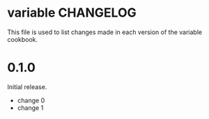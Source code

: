 # variable CHANGELOG

This file is used to list changes made in each version of the variable cookbook.

# 0.1.0

Initial release.

- change 0
- change 1

